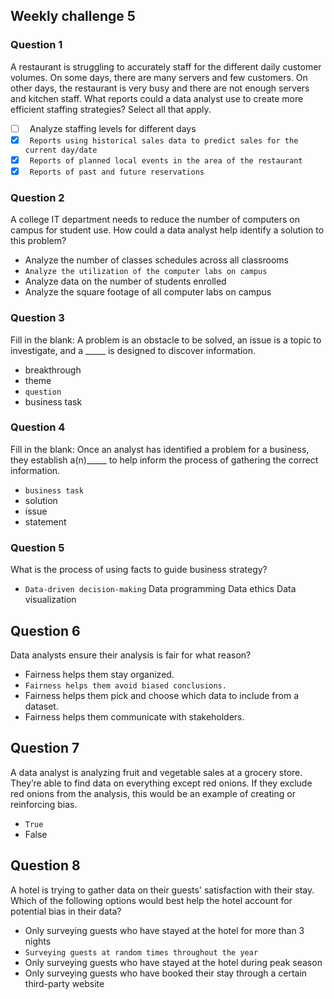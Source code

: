 ## Weekly challenge 5

### Question 1
A restaurant is struggling to accurately staff for the different daily customer volumes. On some days, there are many servers and few customers. On other days, the restaurant is very busy and there are not enough servers and kitchen staff. What reports could a data analyst use to create more efficient staffing strategies? Select all that apply.

- [ ] &ensp;Analyze staffing levels for different days
- [x] &ensp;```Reports using historical sales data to predict sales for the current day/date```
- [x] &ensp;```Reports of planned local events in the area of the restaurant```
- [x] &ensp;```Reports of past and future reservations```

### Question 2
A college IT department needs to reduce the number of computers on campus for student use. How could a data analyst help identify a solution to this problem?

* Analyze the number of classes schedules across all classrooms
* ```Analyze the utilization of the computer labs on campus```
* Analyze data on the number of students enrolled
* Analyze the square footage of all computer labs on campus

### Question 3
Fill in the blank: A problem is an obstacle to be solved, an issue is a topic to investigate, and a _____ is designed to discover information.

* breakthrough
* theme
* ```question```
* business task 

### Question 4
Fill in the blank: Once an analyst has identified a problem for a business, they establish a(n)_____ to help inform the process of gathering the correct information.

* ```business task```
* solution
* issue 
* statement

### Question 5
What is the process of using facts to guide business strategy?

* ```Data-driven decision-making```
Data programming
Data ethics
Data visualization

## Question 6
Data analysts ensure their analysis is fair for what reason?

* Fairness helps them stay organized.
* ```Fairness helps them avoid biased conclusions.```
* Fairness helps them pick and choose which data to include from a dataset. 
* Fairness helps them communicate with stakeholders.

## Question 7
A data analyst is analyzing fruit and vegetable sales at a grocery store. They’re able to find data on everything except red onions. If they exclude red onions from the analysis, this would be an example of creating or reinforcing bias.

* ```True```
* False

## Question 8
A hotel is trying to gather data on their guests' satisfaction with their stay. Which of the following options would best help the hotel account for potential bias in their data?

* Only surveying guests who have stayed at the hotel for more than 3 nights
* ```Surveying guests at random times throughout the year```
* Only surveying guests who have stayed at the hotel during peak season
* Only surveying guests who have booked their stay through a certain third-party website